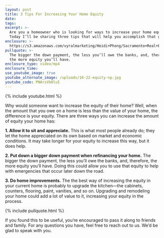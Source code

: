 ```yaml
---
layout: post
title: 3 Tips For Increasing Your Home Equity
date:
tags:
excerpt: >-
  Are you a homeowner who is looking for ways to increase your home equity?
  Today I’ll be sharing three tips that will help you accomplish that goal.
enclosure: >-
  https://s3.amazonaws.com/vyralmarketing/Heidi+Phong/Sacramento+Real+Estate-+3+Tips+for+Equity.mp4
pullquote: >-
  The bigger the down payment, the less you’ll owe the banks, and, therefore,
  the more equity you’ll have.
enclosure_type: video/mp4
enclosure_time:
use_youtube_image: true
youtube_alternate_image: /uploads/10-22-equity-np.jpg
youtube_code: PNArsVb0luI
---
```


{% include youtube.html %}

Why would someone want to increase the equity of their home? Well, when the amount that you owe on a home is less than the value of your home, the difference is your equity. There are three ways you can increase the amount of equity your home has:

**1. Allow it to sit and appreciate.** This is what most people already do; they let the home appreciated on its own based on market and economic conditions. It may take longer for your equity to increase this way, but it does help.

**2. Put down a bigger down payment when refinancing your home.** The bigger the down payment, the less you’ll owe the banks, and, therefore, the more equity you’ll have. Doing this could allow you to use that equity to help with emergencies that occur later down the road.

**3. Do home improvements.** The the best way of increasing the equity in your current home is probably to upgrade the kitchen—the cabinets, counters, flooring, paint, vanities, and so on. Upgrading and remodeling your home could add a lot of value to it, increasing your equity in the process.

{% include pullquote.html %}

If you found this to be useful, you’re encouraged to pass it along to friends and family. For any questions you have, feel free to reach out to us. We’d be glad to speak with you.